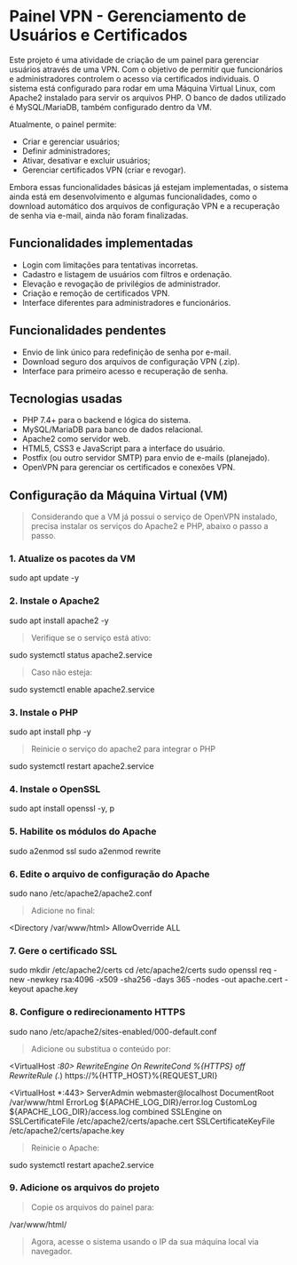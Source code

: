 # Painel VPN - Gerenciamento de Usuários e Certificados

Este projeto é uma atividade de criação de um painel para gerenciar usuários através de uma VPN. Com o objetivo de permitir que funcionários e administradores controlem o acesso via certificados individuais.
O sistema está configurado para rodar em uma Máquina Virtual Linux, com Apache2 instalado para servir os arquivos PHP. O banco de dados utilizado é MySQL/MariaDB, também configurado dentro da VM.    

Atualmente, o painel permite:

- Criar e gerenciar usuários;
- Definir administradores;
- Ativar, desativar e excluir usuários;
- Gerenciar certificados VPN (criar e revogar).

Embora essas funcionalidades básicas já estejam implementadas, o sistema ainda está em desenvolvimento e algumas funcionalidades, como o download automático dos arquivos de configuração VPN e a recuperação de senha via e-mail, ainda não foram finalizadas.

## Funcionalidades implementadas

- Login com limitações para tentativas incorretas.
- Cadastro e listagem de usuários com filtros e ordenação.
- Elevação e revogação de privilégios de administrador.
- Criação e remoção de certificados VPN.
- Interface diferentes para administradores e funcionários.

## Funcionalidades pendentes

- Envio de link único para redefinição de senha por e-mail.
- Download seguro dos arquivos de configuração VPN (.zip).
- Interface para primeiro acesso e recuperação de senha.

## Tecnologias usadas

- PHP 7.4+ para o backend e lógica do sistema.
- MySQL/MariaDB para banco de dados relacional.
- Apache2 como servidor web.
- HTML5, CSS3 e JavaScript para a interface do usuário.
- Postfix (ou outro servidor SMTP) para envio de e-mails (planejado).
- OpenVPN para gerenciar os certificados e conexões VPN.

## Configuração da Máquina Virtual (VM)

> Considerando que a VM já possui o serviço de OpenVPN instalado, precisa instalar os serviços do Apache2 e PHP, abaixo o passo a passo.

### 1. Atualize os pacotes da VM

sudo apt update -y

### 2. Instale o Apache2

sudo apt install apache2 -y

>Verifique se o serviço está ativo:

sudo systemctl status apache2.service

>Caso não esteja:

sudo systemctl enable apache2.service

### 3. Instale o PHP

sudo apt install php -y

>Reinicie o serviço do apache2 para integrar o PHP

sudo systemctl restart apache2.service

### 4. Instale o OpenSSL

sudo apt install openssl -y, p

### 5. Habilite os módulos do Apache

sudo a2enmod ssl
sudo a2enmod rewrite

### 6. Edite o arquivo de configuração do Apache

sudo nano /etc/apache2/apache2.conf

>Adicione no final:

<Directory /var/www/html>
    AllowOverride ALL
</Directory>

### 7. Gere o certificado SSL

sudo mkdir /etc/apache2/certs
cd /etc/apache2/certs
sudo openssl req -new -newkey rsa:4096 -x509 -sha256 -days 365 -nodes -out apache.cert -keyout apache.key

### 8. Configure o redirecionamento HTTPS

sudo nano /etc/apache2/sites-enabled/000-default.conf

> Adicione ou substitua o conteúdo por:

<VirtualHost *:80>
    RewriteEngine On
    RewriteCond %{HTTPS} off
    RewriteRule (.*) https://%{HTTP_HOST}%{REQUEST_URI}
</VirtualHost>

<VirtualHost *:443>
    ServerAdmin webmaster@localhost
    DocumentRoot /var/www/html
    ErrorLog ${APACHE_LOG_DIR}/error.log
    CustomLog ${APACHE_LOG_DIR}/access.log combined
    SSLEngine on
    SSLCertificateFile /etc/apache2/certs/apache.cert
    SSLCertificateKeyFile /etc/apache2/certs/apache.key
</VirtualHost>

>Reinicie o Apache:

sudo systemctl restart apache2.service

### 9.  Adicione os arquivos do projeto
>Copie os arquivos do painel para:

/var/www/html/

>Agora, acesse o sistema usando o IP da sua máquina local via navegador.

